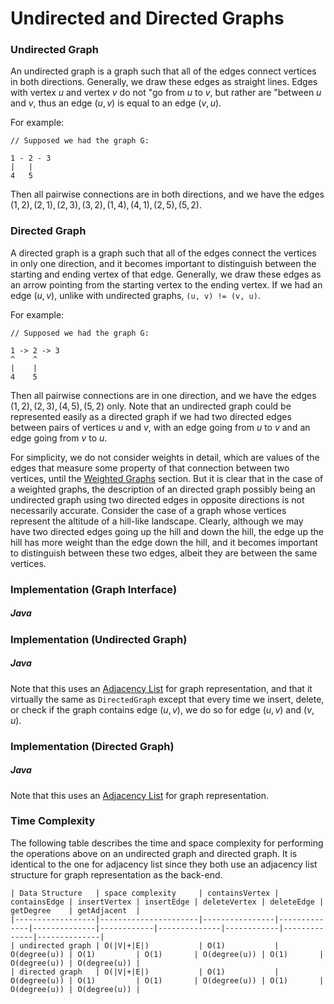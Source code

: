 # Undirected and Directed Graphs

### Undirected Graph

An undirected graph is a graph such that all of the edges connect vertices in both directions. 
Generally, we draw these edges as straight lines. Edges with vertex $u$ and vertex $v$ do not
"go from $u$ to $v$, but rather are "between $u$ and $v$, thus an edge $(u, v)$ is equal to an
edge $(v, u)$.

For example:

```
// Supposed we had the graph G:

1 - 2 - 3
|   |
4   5
```

Then all pairwise connections are in both directions, and we have the edges $(1, 2), (2, 1), (2, 3), 
(3, 2), (1, 4), (4, 1), (2, 5), (5, 2)$.

### Directed Graph

A directed graph is a graph such that all of the edges connect the vertices in only one direction,
and it becomes important to distinguish between the starting and ending vertex of that edge. 
Generally, we draw these edges as an arrow pointing from the starting vertex to the ending vertex.
If we had an edge $(u, v)$, unlike with undirected graphs, `(u, v) != (v, u)`.

For example:

```
// Supposed we had the graph G:

1 -> 2 -> 3
^    ^
|    |
4    5
```

Then all pairwise connections are in one direction, and we have the edges $(1, 2), (2, 3), (4, 5),  
(5, 2)$ only. Note that an undirected graph could be represented easily as a directed graph if we had 
two directed edges between pairs of vertices $u$ and $v$, with an edge going from $u$ to $v$ and an 
edge going from $v$ to $u$.

For simplicity, we do not consider weights in detail, which are values of the edges that measure 
some property of that connection between two vertices, until the [Weighted Graphs](/categories/algorithms/graphs/weighted-graph) section. But it is clear that in the case of a 
weighted graphs, the description of an directed graph possibly being an undirected graph using two 
directed edges in opposite directions is not necessarily accurate. Consider the case of a graph 
whose vertices represent the altitude of a hill-like landscape. Clearly, although we may have two
directed edges going up the hill and down the hill, the edge up the hill has more weight than the 
edge down the hill, and it becomes important to distinguish between these two edges, albeit they are 
between the same vertices.

### Implementation (Graph Interface)

##### Java

<script src="https://gist.github.com/eliucs/2a09e6458c415220afeb9ac94721f359.js"></script>

### Implementation (Undirected Graph)

##### Java

Note that this uses an [Adjacency List](/categories/algorithms/graphs/graph-representation) for graph representation, and that it virtually
the same as `DirectedGraph` except that every time we insert, delete, or check if the graph contains
edge $(u, v)$, we do so for edge $(u, v)$ and $(v, u)$.

<script src="https://gist.github.com/eliucs/f68464e467a5fa2630a270bee70a1c81.js"></script>

### Implementation (Directed Graph)

##### Java

Note that this uses an [Adjacency List](/categories/algorithms/graphs/graph-representation) for graph representation.

<script src="https://gist.github.com/eliucs/03cfa5edcc22d10cb1f07cdeed03628d.js"></script>

### Time Complexity

The following table describes the time and space complexity for performing the operations above on 
an undirected graph and directed graph. It is identical to the one for adjacency list since they
both use an adjacency list structure for graph representation as the back-end.

```
| Data Structure   | space complexity     | containsVertex | containsEdge | insertVertex | insertEdge | deleteVertex | deleteEdge | getDegree    | getAdjacent  |
|------------------|----------------------|----------------|--------------|--------------|------------|--------------|------------|--------------|--------------|
| undirected graph | O(|V|+|E|)           | O(1)           | O(degree(u)) | O(1)         | O(1)       | O(degree(u)) | O(1)       | O(degree(u)) | O(degree(u)) |
| directed graph   | O(|V|+|E|)           | O(1)           | O(degree(u)) | O(1)         | O(1)       | O(degree(u)) | O(1)       | O(degree(u)) | O(degree(u)) |
```
